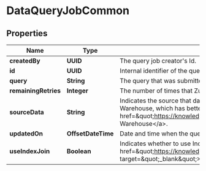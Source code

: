 

# DataQueryJobCommon


## Properties

| Name | Type | Description | Notes |
|------------ | ------------- | ------------- | -------------|
|**createdBy** | **UUID** | The query job creator&#39;s Id.  |  [optional] |
|**id** | **UUID** | Internal identifier of the query job.  |  [optional] |
|**query** | **String** | The query that was submitted.  |  [optional] |
|**remainingRetries** | **Integer** | The number of times that Zuora will retry the query if Zuora is unable to perform the query.  |  [optional] |
|**sourceData** | **String** | Indicates the source that data queries run against:  * &#x60;LIVE&#x60; represents the live transactional databases at Zuora (Data Query Live).  * &#x60;WAREHOUSE&#x60; represents Zuora Warehouse, which has better performance and fewer limitations than the live transactional database. For more information, see &lt;a href&#x3D;\&quot;https://knowledgecenter.zuora.com/Zuora_Central_Platform/Zuora_Warehouse/A_Zuora_Warehouse_overview\&quot; target&#x3D;\&quot;_blank\&quot;&gt;Zuora Warehouse&lt;/a&gt;.  |  [optional] |
|**updatedOn** | **OffsetDateTime** | Date and time when the query job was last updated, in ISO 8601 format.  |  [optional] |
|**useIndexJoin** | **Boolean** | Indicates whether to use Index Join. See &lt;a href&#x3D;\&quot;https://knowledgecenter.zuora.com/Zuora_Central_Platform/Query/Data_Query/Best_practices_when_writing_data_queries/General_best_practices#Index_JOIN\&quot; target&#x3D;\&quot;_blank\&quot;&gt;Index Join&lt;/a&gt; for more information.  |  [optional] |



